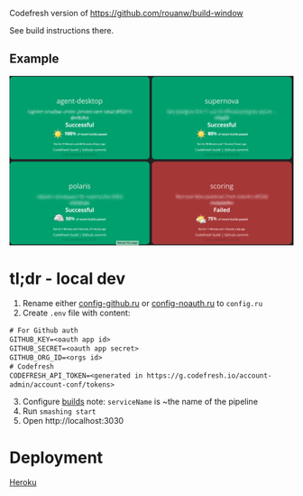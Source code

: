Codefresh version of https://github.com/rouanw/build-window

See build instructions there.

## Example

![Screen shot of build window](https://github.com/mkj28/smashing-codefresh/blob/master/assets/images/sample_dashboard.png?raw=true "Example build dashboard")

# tl;dr - local dev

1. Rename either [config-github.ru](config-github.ru) or [config-noauth.ru](config-noauth.ru) to `config.ru`
2. Create `.env` file with content:
```
# For Github auth
GITHUB_KEY=<oauth app id>
GITHUB_SECRET=<oauth app secret>
GITHUB_ORG_ID=<orgs id>
# Codefresh
CODEFRESH_API_TOKEN=<generated in https://g.codefresh.io/account-admin/account-conf/tokens>
```
3. Configure [builds](config/builds.json)
note: `serviceName` is ~the name of the pipeline
4. Run `smashing start`
5. Open http://localhost:3030

# Deployment

[Heroku](https://github.com/Smashing/smashing/wiki/How-to%3A-Deploy-to-Heroku)